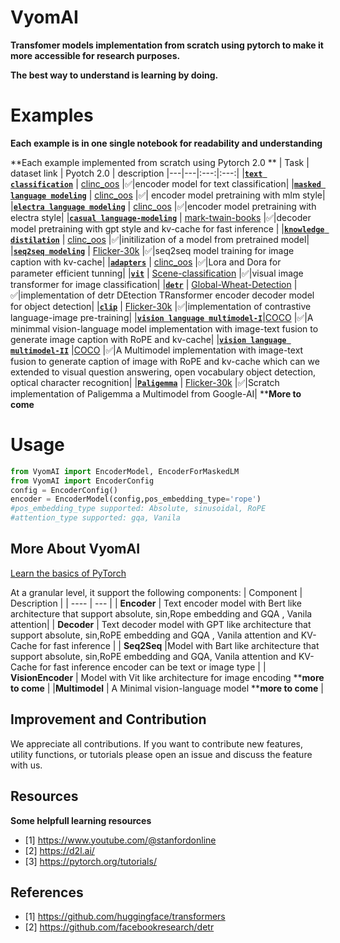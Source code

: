 # VyomAI
**Transfomer models implementation from scratch using pytorch to make it more accessible for research purposes.**

**The best way to understand is learning by doing.** 

# Examples
**Each example is in one single notebook for readability and understanding**

**Each example implemented from scratch using Pytorch 2.0 **
| Task | dataset link | Pyotch 2.0 | description
|---|---|:---:|:---:|
|[**`text classification`**](https://github.com/Ajax0564/VyomAI/blob/main/Examples/vyom-ai-classification.ipynb) | [clinc_oos](https://www.kaggle.com/code/ajax0564/data-for-distilation) |✅|encoder model for text classification|
|[**`masked language modeling`**](https://github.com/Ajax0564/VyomAI/tree/main/Examples/masked_language_modeling.ipynb) | [clinc_oos](https://www.kaggle.com/code/ajax0564/data-for-distilation) |✅| encoder model pretraining with mlm style| 
|[**`electra language modeling`**](https://github.com/Ajax0564/VyomAI/tree/main/Examples/electra-pretraining.ipynb) | [clinc_oos](https://www.kaggle.com/code/ajax0564/data-for-distilation) |✅|encoder model pretraining with electra style| 
|[**`casual language-modeling`**](https://github.com/Ajax0564/VyomAI/blob/main/Examples/vyom-ai-decoder_clm.ipynb) | [mark-twain-books](https://www.kaggle.com/datasets/msinger007/mark-twain-books) |✅|decoder model pretraining with gpt style and kv-cache for fast inference | 
|[**`knowledge distilation`**](https://github.com/Ajax0564/VyomAI/tree/main/Examples/Knowledge_distilation.ipynb) | [clinc_oos](https://www.kaggle.com/code/ajax0564/data-for-distilation) |✅|initilization of a model from pretrained model|
|[**`seq2seq modeling`**](https://github.com/Ajax0564/VyomAI/tree/main/Examples/Seq2seq-absolute.ipynb) | [Flicker-30k](https://www.kaggle.com/datasets/adityajn105/flickr30k) |✅|seq2seq model training for image caption with kv-cache|
|[**`adapters`**](https://github.com/Ajax0564/VyomAI/tree/main/Examples/adapters.ipynb) | [clinc_oos](https://www.kaggle.com/code/ajax0564/data-for-distilation) |✅|Lora and Dora for parameter efficient tunning|
|[**`vit`**](https://github.com/Ajax0564/VyomAI/tree/main/Examples/vit.ipynb) | [Scene-classification](https://www.kaggle.com/datasets/nitishabharathi/scene-classification) |✅|visual image transformer for image classification|
|[**`detr`**](https://github.com/Ajax0564/VyomAI/tree/main/Examples/detr.ipynb) | [Global-Wheat-Detection](https://www.kaggle.com/competitions/global-wheat-detection) |✅|implementation of detr DEtection TRansformer encoder decoder model for object detection|
|[**`clip`**](https://github.com/Ajax0564/VyomAI/tree/main/Examples/clip.ipynb) | [Flicker-30k](https://www.kaggle.com/datasets/adityajn105/flickr30k) |✅|implementation of contrastive language-image pre-training|
|[**`vision language multimodel-I`**](https://github.com/Ajax0564/VyomAI/blob/main/Examples/MultiModel_basic.ipynb)|[COCO](https://www.kaggle.com/datasets/nikhil7280/coco-image-caption) |✅|A minimmal vision-language model implementation with image-text fusion  to generate image caption with RoPE and kv-cache|
|[**`vision language multimodel-II`**](https://github.com/Ajax0564/VyomAI/tree/main/Examples/MultiModel_advance.ipynb) |[COCO](https://www.kaggle.com/datasets/nikhil7280/coco-image-caption) |✅|A Multimodel implementation with image-text fusion  to generate caption of  image  with RoPE and kv-cache  which can we extended to visual question answering, open vocabulary object detection, optical character recognition|
|[**`Paligemma`**](https://github.com/Ajax0564/VyomAI/blob/main/Examples/paligemma.ipynb) | [Flicker-30k](https://www.kaggle.com/datasets/adityajn105/flickr30k) |✅|Scratch implementation of Paligemma a Multimodel from Google-AI|
****More to come**


# Usage
```python
from VyomAI import EncoderModel, EncoderForMaskedLM
from VyomAI import EncoderConfig
config = EncoderConfig()
encoder = EncoderModel(config,pos_embedding_type='rope')
#pos_embedding_type supported: Absolute, sinusoidal, RoPE
#attention_type supported: gqa, Vanila

```
## More About VyomAI

[Learn the basics of PyTorch](https://pytorch.org/tutorials/beginner/basics/intro.html)

At a granular level, it support the following components:
| Component | Description |
| ---- | --- |
| **Encoder** | Text encoder model with Bert like architecture that support absolute, sin,Rope embedding and GQA , Vanila attention|
| **Decoder** | Text decoder model with GPT like architecture that support absolute, sin,RoPE embedding and GQA , Vanila attention and KV-Cache for fast inference |
| **Seq2Seq** |Model with Bart like architecture that support absolute, sin,RoPE embedding and GQA, Vanila attention and KV-Cache for fast inference encoder can be text or image type |
| **VisionEncoder** | Model with Vit like architecture for image encoding ****more to come** |
|**Multimodel** | A Minimal vision-language model ****more to come** |



## Improvement and Contribution
We appreciate all contributions.
If you want to contribute new features, utility functions, or tutorials please  open an issue and discuss the feature with us.



## Resources
**Some helpfull learning resources**
- [1] https://www.youtube.com/@stanfordonline
- [2] https://d2l.ai/
- [3] https://pytorch.org/tutorials/

## References
- [1] https://github.com/huggingface/transformers
- [2] https://github.com/facebookresearch/detr
